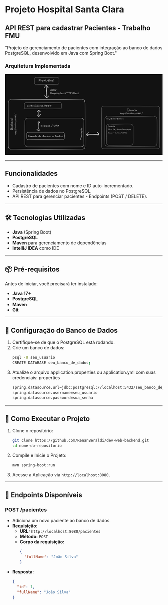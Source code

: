# Projeto Hospital Santa Clara
## API REST para cadastrar Pacientes - Trabalho FMU

"Projeto de gerenciamento de pacientes com integração ao banco de dados PostgreSQL, desenvolvido em Java com Spring Boot."

### Arquitetura Implementada
![img.png](img.png)

---

## Funcionalidades

- Cadastro de pacientes com nome e ID auto-incrementado.
- Persistência de dados no PostgreSQL.
- API REST para gerenciar pacientes - Endpoints (POST / DELETE).

---

## 🛠️ Tecnologias Utilizadas

- **Java** (Spring Boot)
- **PostgreSQL**
- **Maven** para gerenciamento de dependências
- **IntelliJ IDEA** como IDE

---

## 📦 Pré-requisitos

Antes de iniciar, você precisará ter instalado:

- **Java 17+**
- **PostgreSQL**
- **Maven**
- **Git**

---

## 🔧 Configuração do Banco de Dados

1. Certifique-se de que o PostgreSQL está rodando.
2. Crie um banco de dados:
   ```bash
   psql -U seu_usuario
   CREATE DATABASE seu_banco_de_dados;

3. Atualize o arquivo application.properties ou application.yml com suas credenciais:
   properties
   ```bash
   spring.datasource.url=jdbc:postgresql://localhost:5432/seu_banco_de_dados
   spring.datasource.username=seu_usuario
   spring.datasource.password=sua_senha

---
## 🚀 Como Executar o Projeto

1. Clone o repositório:
   ```bash
   git clone https://github.com/RenanBeraldi/dev-web-backend.git
   cd nome-do-repositorio

2. Compile e Inicie o Projeto:
    ```bash
   mvn spring-boot:run
   
3. Acesse a Aplicação via `http://localhost:8080.`

---
## 📖 Endpoints Disponíveis

### **POST /pacientes**
- Adiciona um novo paciente ao banco de dados.
- **Requisição:**
    - **URL:** `http://localhost:8080/pacientes`
    - **Método:** `POST`
  - **Corpo da requisição:**
    ```json
    {
      "fullName": "João Silva"
    }
    ```
- **Resposta:**
  ```json
  {
    "id": 1,
    "fullName": "João Silva"
  }